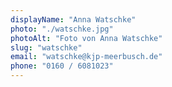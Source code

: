 ```yaml
---
displayName: "Anna Watschke"
photo: "./watschke.jpg"
photoAlt: "Foto von Anna Watschke"
slug: "watschke"
email: "watschke@kjp-meerbusch.de"
phone: "0160 / 6081023"
---
```


